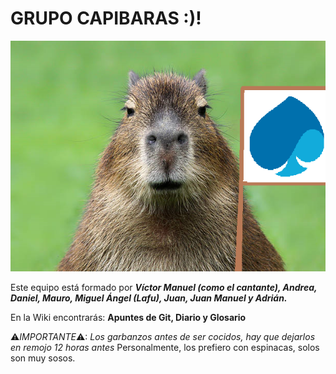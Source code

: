 
<h1>GRUPO CAPIBARAS :)!</h1>

<img src=capi.png>

Este equipo está formado por <b>_Víctor Manuel (como el cantante), Andrea, Daniel, Mauro, Miguel Ángel (Lafu), Juan, Juan Manuel y Adrián._</b>

En la Wiki encontrarás: <b>Apuntes de Git, Diario y Glosario</b>

⚠*IMPORTANTE*⚠: _Los garbanzos antes de ser cocidos, hay que dejarlos en remojo 12 horas antes_
Personalmente, los prefiero con espinacas, solos son muy sosos.
